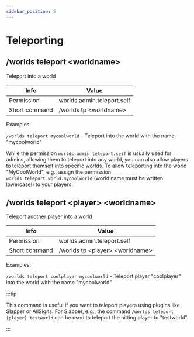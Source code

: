 ```yaml
---
sidebar_position: 5
---
```


# Teleporting

## /worlds teleport &#60;worldname&#62;

Teleport into a world

| Info          | Value                          |
| ------------- | ------------------------------ |
| Permission    | worlds.admin.teleport.self     |
| Short command | /worlds tp &#60;worldname&#62; |

Examples:

`/worlds teleport mycoolworld` - Teleport into the world with the name "mycoolworld"

While the permission `worlds.admin.teleport.self` is usually used for admins, allowing them to teleport into any world, you can also allow players to teleport themself into specific worlds. To allow teleporting into the world "MyCoolWorld", e.g., assign the permission `worlds.teleport.world.mycoolworld` (world name must be written lowercase!) to your players.

## /worlds teleport &#60;player&#62; &#60;worldname&#62;

Teleport another player into a world

| Info          | Value                                           |
| ------------- | ----------------------------------------------- |
| Permission    | worlds.admin.teleport.self                      |
| Short command | /worlds tp &#60;player&#62; &#60;worldname&#62; |

Examples:

`/worlds teleport coolplayer mycoolworld` - Teleport player "coolplayer" into the world with the name "mycoolworld"

:::tip

This command is useful if you want to teleport players using plugins like Slapper or AllSigns. For Slapper, e.g., the command `/worlds teleport {player} testworld` can be used to teleport the hitting player to "testworld".

:::

